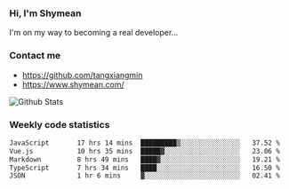### Hi, I'm Shymean

I'm on my way to becoming a real developer...

### Contact me

- <https://github.com/tangxiangmin>
- <https://www.shymean.com/>

![Github Stats](https://github-readme-stats.vercel.app/api?username=tangxiangmin&show_icons=true&theme=dark)


###  Weekly code statistics

<!--START_SECTION:waka-->

```txt
JavaScript       17 hrs 14 mins  █████████▒░░░░░░░░░░░░░░░   37.52 %
Vue.js           10 hrs 35 mins  █████▓░░░░░░░░░░░░░░░░░░░   23.06 %
Markdown         8 hrs 49 mins   ████▓░░░░░░░░░░░░░░░░░░░░   19.21 %
TypeScript       7 hrs 34 mins   ████░░░░░░░░░░░░░░░░░░░░░   16.50 %
JSON             1 hr 6 mins     ▓░░░░░░░░░░░░░░░░░░░░░░░░   02.41 %
```

<!--END_SECTION:waka-->